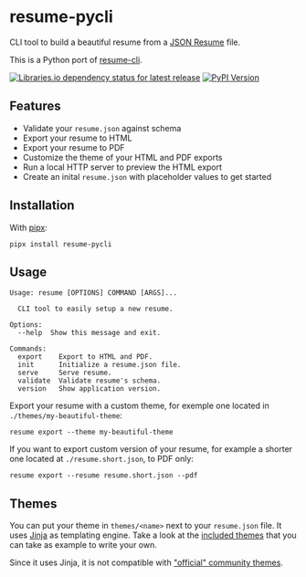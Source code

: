 # resume-pycli

CLI tool to build a beautiful resume from a [JSON
Resume](https://jsonresume.org/) file.

This is a Python port of
[resume-cli](https://github.com/jsonresume/resume-cli).

[![Libraries.io dependency status for latest release](https://img.shields.io/librariesio/release/pypi/resume-pycli)](https://libraries.io/pypi/resume-pycli)
[![PyPI Version](https://img.shields.io/pypi/v/resume-pycli?color=4DC71F&logo=python&logoColor=fff)](https://pypi.org/project/resume-pycli/)

## Features

* Validate your `resume.json` against schema
* Export your resume to HTML
* Export your resume to PDF
* Customize the theme of your HTML and PDF exports
* Run a local HTTP server to preview the HTML export
* Create an inital `resume.json` with placeholder values to get started

## Installation

With [pipx](https://pipxproject.github.io/pipx/):

```
pipx install resume-pycli
```

## Usage

```
Usage: resume [OPTIONS] COMMAND [ARGS]...

  CLI tool to easily setup a new resume.

Options:
  --help  Show this message and exit.

Commands:
  export    Export to HTML and PDF.
  init      Initialize a resume.json file.
  serve     Serve resume.
  validate  Validate resume's schema.
  version   Show application version.
```

Export your resume with a custom theme, for exemple one located in
`./themes/my-beautiful-theme`:

```
resume export --theme my-beautiful-theme
```

If you want to export custom version of your resume, for example a shorter one
located at `./resume.short.json`, to PDF only:

```
resume export --resume resume.short.json --pdf
```

## Themes

You can put your theme in `themes/<name>` next to your `resume.json` file. It
uses [Jinja](https://jinja.palletsprojects.com/en/3.0.x/) as templating engine.
Take a look at the [included
themes](https://github.com/nikaro/resume-pycli/tree/main/resume_pycli/themes/base)
that you can take as example to write your own.

Since it uses Jinja, it is not compatible with ["official" community
themes](https://jsonresume.org/themes/).
